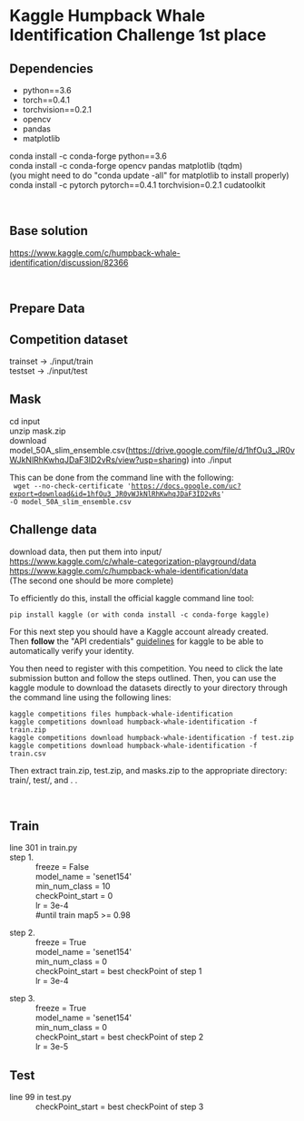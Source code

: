 # Kaggle Humpback Whale Identification Challenge 1st place

## Dependencies
- python==3.6
- torch==0.4.1
- torchvision==0.2.1
- opencv
- pandas
- matplotlib

conda install -c conda-forge python==3.6   
conda install -c conda-forge opencv pandas matplotlib (tqdm)  
(you might need to do "conda update -all" for matplotlib to install properly)
conda install -c pytorch pytorch==0.4.1 torchvision=0.2.1 cudatoolkit  

<br>

## Base solution  
https://www.kaggle.com/c/humpback-whale-identification/discussion/82366  

<br>

## Prepare Data  
## Competition dataset  
trainset    -> ./input/train  
testset    -> ./input/test  

## Mask
cd input  
unzip mask.zip  
download model_50A_slim_ensemble.csv(https://drive.google.com/file/d/1hfOu3_JR0vWJkNlRhKwhqJDaF3ID2vRs/view?usp=sharing)  into ./input  

This can be done from the command line with the following:   
<code> wget --no-check-certificate 'https://docs.google.com/uc?export=download&id=1hfOu3_JR0vWJkNlRhKwhqJDaF3ID2vRs' -O model_50A_slim_ensemble.csv </code>

## Challenge data  
download data, then put them into input/  
https://www.kaggle.com/c/whale-categorization-playground/data  
https://www.kaggle.com/c/humpback-whale-identification/data   
(The second one should be more complete)   

To efficiently do this, install the official kaggle command line tool:   
``` 
pip install kaggle (or with conda install -c conda-forge kaggle)   
```
For this next step you should have a Kaggle account already created.  
Then **follow** the "API credentials" <a href="https://github.com/Kaggle/kaggle-api">guidelines</a> for kaggle to be able to automatically verify your identity.

You then need to register with this competition. You need to click the late submission button and follow the steps outlined. Then, you can use the kaggle module to download the datasets directly to your directory through the command line using the following lines:
```
kaggle competitions files humpback-whale-identification  
kaggle competitions download humpback-whale-identification -f train.zip   
kaggle competitions download humpback-whale-identification -f test.zip   
kaggle competitions download humpback-whale-identification -f train.csv   
```  
Then extract train.zip, test.zip, and masks.zip to the appropriate directory: train/, test/, and . .  

<br>

## Train  
line 301 in train.py  
step 1.   
&ensp;&ensp;&ensp;&ensp;&ensp;&ensp;            freeze = False  
&ensp;&ensp;&ensp;&ensp;&ensp;&ensp;               model_name = 'senet154'  
&ensp;&ensp;&ensp;&ensp;&ensp;&ensp;               min_num_class = 10  
&ensp;&ensp;&ensp;&ensp;&ensp;&ensp;             checkPoint_start = 0  
&ensp;&ensp;&ensp;&ensp;&ensp;&ensp;             lr = 3e-4  
&ensp;&ensp;&ensp;&ensp;&ensp;&ensp;             #until train map5 >= 0.98  

step 2.  
&ensp;&ensp;&ensp;&ensp;&ensp;&ensp;             freeze = True  
 &ensp;&ensp;&ensp;&ensp;&ensp;&ensp;            model_name = 'senet154'  
  &ensp;&ensp;&ensp;&ensp;&ensp;&ensp;           min_num_class = 0  
    &ensp;&ensp;&ensp;&ensp;&ensp;&ensp;         checkPoint_start = best checkPoint of step 1  
     &ensp;&ensp;&ensp;&ensp;&ensp;&ensp;        lr = 3e-4  

step 3.  
&ensp;&ensp;&ensp;&ensp;&ensp;&ensp;             freeze = True  
 &ensp;&ensp;&ensp;&ensp;&ensp;&ensp;       model_name = 'senet154'  
   &ensp;&ensp;&ensp;&ensp;&ensp;&ensp;     min_num_class = 0  
   &ensp;&ensp;&ensp;&ensp;&ensp;&ensp;     checkPoint_start = best checkPoint of step 2  
   &ensp;&ensp;&ensp;&ensp;&ensp;&ensp;     lr = 3e-5  

## Test  
line 99 in test.py  
&ensp;&ensp;&ensp;&ensp;&ensp;&ensp;       checkPoint_start = best checkPoint of step 3  

